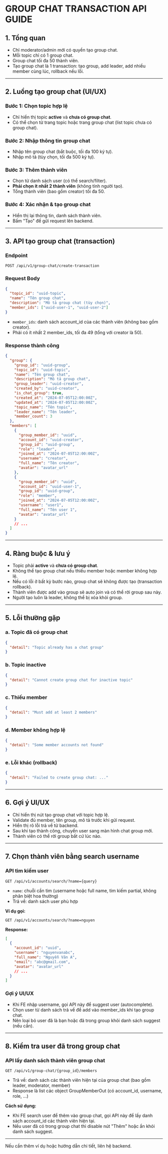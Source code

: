 # GROUP CHAT TRANSACTION API GUIDE

## 1. Tổng quan

- Chỉ moderator/admin mới có quyền tạo group chat.
- Mỗi topic chỉ có 1 group chat.
- Group chat tối đa 50 thành viên.
- Tạo group chat là 1 transaction: tạo group, add leader, add nhiều member cùng lúc, rollback nếu lỗi.

---

## 2. Luồng tạo group chat (UI/UX)

### Bước 1: Chọn topic hợp lệ

- Chỉ hiển thị topic **active** và **chưa có group chat**.
- Có thể chọn từ trang topic hoặc trang group chat (list topic chưa có group chat).

### Bước 2: Nhập thông tin group chat

- Nhập tên group chat (bắt buộc, tối đa 100 ký tự).
- Nhập mô tả (tùy chọn, tối đa 500 ký tự).

### Bước 3: Thêm thành viên

- Chọn từ danh sách user (có thể search/filter).
- **Phải chọn ít nhất 2 thành viên** (không tính người tạo).
- Tổng thành viên (bao gồm creator) tối đa 50.

### Bước 4: Xác nhận & tạo group chat

- Hiển thị lại thông tin, danh sách thành viên.
- Bấm "Tạo" để gửi request lên backend.

---

## 3. API tạo group chat (transaction)

### Endpoint

```
POST /api/v1/group-chat/create-transaction
```

### Request Body

```json
{
  "topic_id": "uuid-topic",
  "name": "Tên group chat",
  "description": "Mô tả group chat (tùy chọn)",
  "member_ids": ["uuid-user-1", "uuid-user-2"]
}
```

- `member_ids`: danh sách account_id của các thành viên (không bao gồm creator).
- Phải có ít nhất 2 member_ids, tối đa 49 (tổng với creator là 50).

### Response thành công

```json
{
  "group": {
    "group_id": "uuid-group",
    "topic_id": "uuid-topic",
    "name": "Tên group chat",
    "description": "Mô tả group chat",
    "group_leader": "uuid-creator",
    "created_by": "uuid-creator",
    "is_chat_group": true,
    "created_at": "2024-07-05T12:00:00Z",
    "updated_at": "2024-07-05T12:00:00Z",
    "topic_name": "Tên topic",
    "leader_name": "Tên leader",
    "member_count": 3
  },
  "members": [
    {
      "group_member_id": "uuid",
      "account_id": "uuid-creator",
      "group_id": "uuid-group",
      "role": "leader",
      "joined_at": "2024-07-05T12:00:00Z",
      "username": "creator",
      "full_name": "Tên creator",
      "avatar": "avatar_url"
    },
    {
      "group_member_id": "uuid",
      "account_id": "uuid-user-1",
      "group_id": "uuid-group",
      "role": "member",
      "joined_at": "2024-07-05T12:00:00Z",
      "username": "user1",
      "full_name": "Tên user 1",
      "avatar": "avatar_url"
    }
    // ...
  ]
}
```

---

## 4. Ràng buộc & lưu ý

- Topic phải **active** và **chưa có group chat**.
- Không thể tạo group chat nếu thiếu member hoặc member không hợp lệ.
- Nếu có lỗi ở bất kỳ bước nào, group chat sẽ không được tạo (transaction rollback).
- Thành viên được add vào group sẽ auto join và có thể rời group sau này.
- Người tạo luôn là leader, không thể bị xóa khỏi group.

---

## 5. Lỗi thường gặp

### a. Topic đã có group chat

```json
{
  "detail": "Topic already has a chat group"
}
```

### b. Topic inactive

```json
{
  "detail": "Cannot create group chat for inactive topic"
}
```

### c. Thiếu member

```json
{
  "detail": "Must add at least 2 members"
}
```

### d. Member không hợp lệ

```json
{
  "detail": "Some member accounts not found"
}
```

### e. Lỗi khác (rollback)

```json
{
  "detail": "Failed to create group chat: ..."
}
```

---

## 6. Gợi ý UI/UX

- Chỉ hiển thị nút tạo group chat với topic hợp lệ.
- Validate đủ member, tên group, mô tả trước khi gửi request.
- Hiển thị rõ lỗi trả về từ backend.
- Sau khi tạo thành công, chuyển user sang màn hình chat group mới.
- Thành viên có thể rời group bất cứ lúc nào.

---

## 7. Chọn thành viên bằng search username

### API tìm kiếm user

```
GET /api/v1/accounts/search/?name={query}
```

- `name`: chuỗi cần tìm (username hoặc full name, tìm kiếm partial, không phân biệt hoa thường)
- Trả về: danh sách user phù hợp

**Ví dụ gọi:**

```
GET /api/v1/accounts/search/?name=nguyen
```

**Response:**

```json
[
  {
    "account_id": "uuid",
    "username": "nguyenvanabc",
    "full_name": "Nguyễn Văn A",
    "email": "abc@gmail.com",
    "avatar": "avatar_url"
    // ...
  }
]
```

### Gợi ý UI/UX

- Khi FE nhập username, gọi API này để suggest user (autocomplete).
- Chọn user từ danh sách trả về để add vào member_ids khi tạo group chat.
- Nên loại bỏ user đã là bạn hoặc đã trong group khỏi danh sách suggest (nếu cần).

---

## 8. Kiểm tra user đã trong group chat

### API lấy danh sách thành viên group chat

```
GET /api/v1/group-chat/{group_id}/members
```

- Trả về: danh sách các thành viên hiện tại của group chat (bao gồm leader, moderator, member)
- Response là list các object GroupMemberOut (có account_id, username, role, ...)

**Cách sử dụng:**

- Khi FE search user để thêm vào group chat, gọi API này để lấy danh sách account_id các thành viên hiện tại.
- Nếu user đã có trong group chat thì disable nút "Thêm" hoặc ẩn khỏi danh sách suggest.

---

Nếu cần thêm ví dụ hoặc hướng dẫn chi tiết, liên hệ backend.
